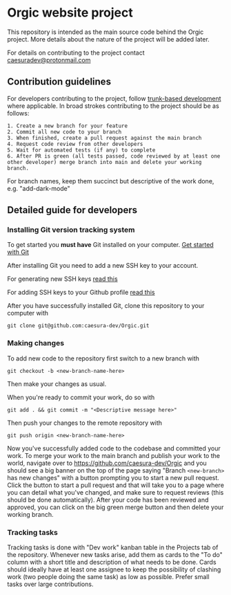 # Orgic website project

This repository is intended as the main source code behind the Orgic project. More details about the nature of the project will be added later.

For details on contributing to the project contact [caesuradev@protonmail.com](caesuradev@protonmail.com)

## Contribution guidelines

For developers contributing to the project, follow [trunk-based development](https://www.atlassian.com/continuous-delivery/continuous-integration/trunk-based-development) where applicable. In broad strokes contributing to the project should be as follows:

    1. Create a new branch for your feature
    2. Commit all new code to your branch
    3. When finished, create a pull request against the main branch
    4. Request code review from other developers
    5. Wait for automated tests (if any) to complete
    6. After PR is green (all tests passed, code reviewed by at least one other developer) merge branch into main and delete your working branch.

For branch names, keep them succinct but descriptive of the work done, e.g. "add-dark-mode"

## Detailed guide for developers

### Installing Git version tracking system

To get started you **must have** Git installed on your computer. [Get started with Git](https://github.com/git-guides/install-git#:~:text=To%20install%20Git%2C%20run%20the,installation%20by%20typing%3A%20git%20version%20.)

After installing Git you need to add a new SSH key to your account.

For generating new SSH keys [read this](https://docs.github.com/en/authentication/connecting-to-github-with-ssh/generating-a-new-ssh-key-and-adding-it-to-the-ssh-agent)

For adding SSH keys to your Github profile [read this](https://docs.github.com/en/authentication/connecting-to-github-with-ssh/adding-a-new-ssh-key-to-your-github-account)

After you have successfully installed Git, clone this repository to your computer with

`git clone git@github.com:caesura-dev/Orgic.git`

### Making changes

To add new code to the repository first switch to a new branch with

`git checkout -b <new-branch-name-here>`

Then make your changes as usual.

When you're ready to commit your work, do so with

`git add . && git commit -m "<Descriptive message here>"`

Then push your changes to the remote repository with

`git push origin <new-branch-name-here>`

Now you've successfully added code to the codebase and committed your work. To merge your work to the main branch and publish your work to the world, navigate over to https://github.com/caesura-dev/Orgic and you should see a big banner on the top of the page saying "Branch `<new-branch>` has new changes" with a button prompting you to start a new pull request. Click the button to start a pull request and that will take you to a page where you can detail what you've changed, and make sure to request reviews (this should be done automatically). After your code has been reviewed and approved, you can click on the big green merge button and then delete your working branch.

### Tracking tasks

Tracking tasks is done with "Dev work" kanban table in the Projects tab of the repository. Whenever new tasks arise, add them as cards to the "To do" column with a short title and description of what needs to be done. Cards should ideally have at least one assignee to keep the possibility of clashing work (two people doing the same task) as low as possible. Prefer small tasks over large contributions.
